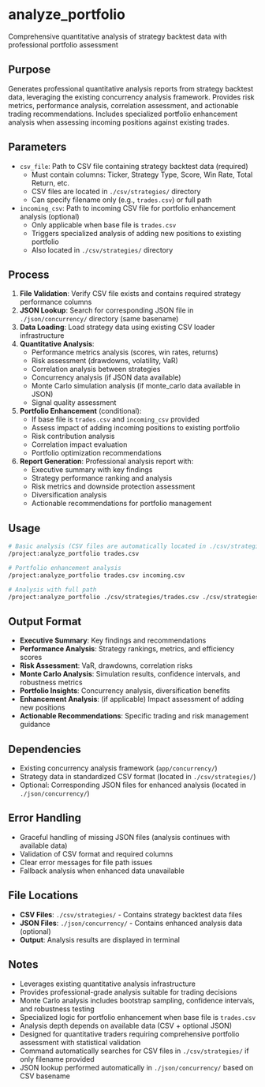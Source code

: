 # analyze_portfolio

Comprehensive quantitative analysis of strategy backtest data with professional portfolio assessment

## Purpose

Generates professional quantitative analysis reports from strategy backtest data, leveraging the existing concurrency analysis framework. Provides risk metrics, performance analysis, correlation assessment, and actionable trading recommendations. Includes specialized portfolio enhancement analysis when assessing incoming positions against existing trades.

## Parameters

- `csv_file`: Path to CSV file containing strategy backtest data (required)
  - Must contain columns: Ticker, Strategy Type, Score, Win Rate, Total Return, etc.
  - CSV files are located in `./csv/strategies/` directory
  - Can specify filename only (e.g., `trades.csv`) or full path
- `incoming_csv`: Path to incoming CSV file for portfolio enhancement analysis (optional)
  - Only applicable when base file is `trades.csv`
  - Triggers specialized analysis of adding new positions to existing portfolio
  - Also located in `./csv/strategies/` directory

## Process

1. **File Validation**: Verify CSV file exists and contains required strategy performance columns
2. **JSON Lookup**: Search for corresponding JSON file in `./json/concurrency/` directory (same basename)
3. **Data Loading**: Load strategy data using existing CSV loader infrastructure
4. **Quantitative Analysis**:
   - Performance metrics analysis (scores, win rates, returns)
   - Risk assessment (drawdowns, volatility, VaR)
   - Correlation analysis between strategies
   - Concurrency analysis (if JSON data available)
   - Monte Carlo simulation analysis (if monte_carlo data available in JSON)
   - Signal quality assessment
5. **Portfolio Enhancement** (conditional):
   - If base file is `trades.csv` and `incoming_csv` provided
   - Assess impact of adding incoming positions to existing portfolio
   - Risk contribution analysis
   - Correlation impact evaluation
   - Portfolio optimization recommendations
6. **Report Generation**: Professional analysis report with:
   - Executive summary with key findings
   - Strategy performance ranking and analysis
   - Risk metrics and downside protection assessment
   - Diversification analysis
   - Actionable recommendations for portfolio management

## Usage

```bash
# Basic analysis (CSV files are automatically located in ./csv/strategies/)
/project:analyze_portfolio trades.csv

# Portfolio enhancement analysis
/project:analyze_portfolio trades.csv incoming.csv

# Analysis with full path
/project:analyze_portfolio ./csv/strategies/trades.csv ./csv/strategies/incoming.csv
```

## Output Format

- **Executive Summary**: Key findings and recommendations
- **Performance Analysis**: Strategy rankings, metrics, and efficiency scores
- **Risk Assessment**: VaR, drawdowns, correlation risks
- **Monte Carlo Analysis**: Simulation results, confidence intervals, and robustness metrics
- **Portfolio Insights**: Concurrency analysis, diversification benefits
- **Enhancement Analysis**: (if applicable) Impact assessment of adding new positions
- **Actionable Recommendations**: Specific trading and risk management guidance

## Dependencies

- Existing concurrency analysis framework (`app/concurrency/`)
- Strategy data in standardized CSV format (located in `./csv/strategies/`)
- Optional: Corresponding JSON files for enhanced analysis (located in `./json/concurrency/`)

## Error Handling

- Graceful handling of missing JSON files (analysis continues with available data)
- Validation of CSV format and required columns
- Clear error messages for file path issues
- Fallback analysis when enhanced data unavailable

## File Locations

- **CSV Files**: `./csv/strategies/` - Contains strategy backtest data files
- **JSON Files**: `./json/concurrency/` - Contains enhanced analysis data (optional)
- **Output**: Analysis results are displayed in terminal

## Notes

- Leverages existing quantitative analysis infrastructure
- Provides professional-grade analysis suitable for trading decisions
- Monte Carlo analysis includes bootstrap sampling, confidence intervals, and robustness testing
- Specialized logic for portfolio enhancement when base file is `trades.csv`
- Analysis depth depends on available data (CSV + optional JSON)
- Designed for quantitative traders requiring comprehensive portfolio assessment with statistical validation
- Command automatically searches for CSV files in `./csv/strategies/` if only filename provided
- JSON lookup performed automatically in `./json/concurrency/` based on CSV basename
